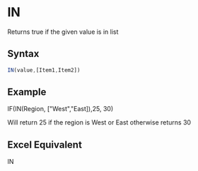 # IN

Returns true if the given value is in list

## Syntax

```javascript
IN(value,[Item1,Item2])
```

## **Example**

IF(IN(Region, \["West","East]),25, 30)

Will return 25 if the region is West or East otherwise returns 30&#x20;

## **Excel Equivalent**

IN
